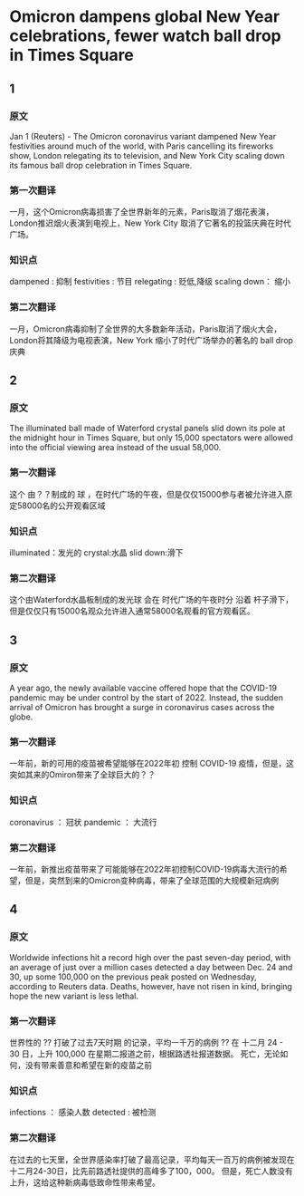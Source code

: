 # Omicron dampens global New Year celebrations, fewer watch ball drop in Times Square

## 1
### 原文
Jan 1 (Reuters) - The Omicron coronavirus variant dampened New Year festivities around much of the world, with Paris cancelling its fireworks show, London relegating its to television, and New York City scaling down its famous ball drop celebration in Times Square.
### 第一次翻译
一月，这个Omicron病毒损害了全世界新年的元素，Paris取消了烟花表演，London推迟烟火表演到电视上，New York City 取消了它著名的投篮庆典在时代广场。
### 知识点
dampened : 抑制
festivities : 节目
relegating : 贬低,降级
scaling down： 缩小
### 第二次翻译
一月，Omicron病毒抑制了全世界的大多数新年活动，Paris取消了烟火大会，London将其降级为电视表演，New York 缩小了时代广场举办的著名的 ball drop 庆典

## 2
### 原文
The illuminated ball made of Waterford crystal panels slid down its pole at the midnight hour in Times Square, but only 15,000 spectators were allowed into the official viewing area instead of the usual 58,000.
### 第一次翻译
这个 由？？制成的 球 ，在时代广场的午夜，但是仅仅15000参与者被允许进入原定58000名的公开观看区域
### 知识点
illuminated：发光的
crystal:水晶
slid down:滑下
### 第二次翻译
这个由Waterford水晶板制成的发光球 会在 时代广场的午夜时分 沿着 杆子滑下，但是仅仅只有15000名观众允许进入通常58000名观看的官方观看区。

## 3
### 原文
A year ago, the newly available vaccine offered hope that the COVID-19 pandemic may be under control by the start of 2022. Instead, the sudden arrival of Omicron has brought a surge in coronavirus cases across the globe.
### 第一次翻译
一年前，新的可用的疫苗被希望能够在2022年初 控制 COVID-19 疫情，但是，这突如其来的Omiron带来了全球巨大的？？
### 知识点
coronavirus ： 冠状
pandemic ： 大流行
### 第二次翻译
一年前，新推出疫苗带来了可能能够在2022年初控制COVID-19病毒大流行的希望，但是，突然到来的Omicron变种病毒，带来了全球范围的大规模新冠病例

## 4
### 原文
Worldwide infections hit a record high over the past seven-day period, with an average of just over a million cases detected a day between Dec. 24 and 30, up some 100,000 on the previous peak posted on Wednesday, according to Reuters data. Deaths, however, have not risen in kind, bringing hope the new variant is less lethal.
### 第一次翻译
世界性的 ?? 打破了过去7天时期 的记录，平均一千万的病例 ?? 在 十二月 24 - 30 日，上升 100,000 在星期二报道之前，根据路透社报道数据。
死亡，无论如何，没有带来善意和希望在新的疫苗之前
### 知识点
infections ： 感染人数
detected : 被检测
### 第二次翻译
在过去的七天里，全世界感染率打破了最高记录，平均每天一百万的病例被发现在十二月24-30日，比先前路透社提供的高峰多了100，000。
但是，死亡人数没有上升，这给这种新病毒低致命性带来希望。



